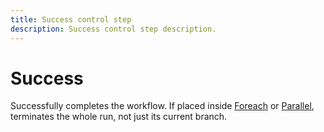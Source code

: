 ```yaml
---
title: Success control step
description: Success control step description.
---
```


# Success

Successfully completes the workflow. If placed inside [Foreach](foreach.md) or [Parallel](parallel.md), terminates the whole run, not just its current branch.